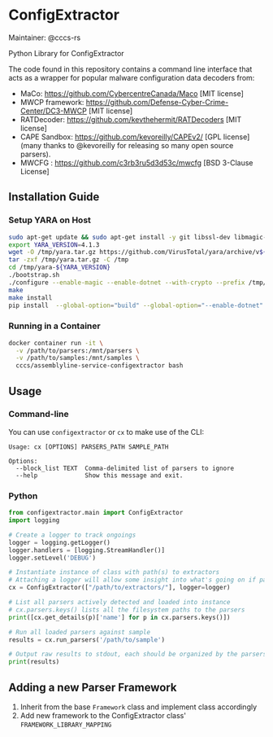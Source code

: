 # ConfigExtractor

Maintainer: @cccs-rs

Python Library for ConfigExtractor

The code found in this repository contains a command line interface that acts as
a wrapper for popular malware configuration data decoders from:

- MaCo: https://github.com/CybercentreCanada/Maco [MIT license]
- MWCP framework: https://github.com/Defense-Cyber-Crime-Center/DC3-MWCP [MIT license]
- RATDecoder: https://github.com/kevthehermit/RATDecoders [MIT license]
- CAPE Sandbox: https://github.com/kevoreilly/CAPEv2/ [GPL license] (many thanks to @kevoreilly for releasing so many open source parsers).
- MWCFG : https://github.com/c3rb3ru5d3d53c/mwcfg [BSD 3-Clause License]

## Installation Guide

### Setup YARA on Host

```bash
sudo apt-get update && sudo apt-get install -y git libssl-dev libmagic-dev automake libtool make gcc wget libjansson-dev pkg-config
export YARA_VERSION=4.1.3
wget -O /tmp/yara.tar.gz https://github.com/VirusTotal/yara/archive/v${YARA_VERSION}.tar.gz
tar -zxf /tmp/yara.tar.gz -C /tmp
cd /tmp/yara-${YARA_VERSION}
./bootstrap.sh
./configure --enable-magic --enable-dotnet --with-crypto --prefix /tmp/yara_install
make
make install
pip install  --global-option="build" --global-option="--enable-dotnet" --global-option="--enable-magic" yara-python==$YARA_VERSION
```

### Running in a Container

```bash
docker container run -it \
  -v /path/to/parsers:/mnt/parsers \
  -v /path/to/samples:/mnt/samples \
  cccs/assemblyline-service-configextractor bash
```

## Usage

### Command-line

You can use `configextractor` or `cx` to make use of the CLI:

```
Usage: cx [OPTIONS] PARSERS_PATH SAMPLE_PATH

Options:
  --block_list TEXT  Comma-delimited list of parsers to ignore
  --help             Show this message and exit.
```

### Python

```python
from configextractor.main import ConfigExtractor
import logging

# Create a logger to track ongoings
logger = logging.getLogger()
logger.handlers = [logging.StreamHandler()]
logger.setLevel('DEBUG')

# Instantiate instance of class with path(s) to extractors
# Attaching a logger will allow some insight into what's going on if parser detection is the issue
cx = ConfigExtractor(["/path/to/extractors/"], logger=logger)

# List all parsers actively detected and loaded into instance
# cx.parsers.keys() lists all the filesystem paths to the parsers
print([cx.get_details(p)['name'] for p in cx.parsers.keys()])

# Run all loaded parsers against sample
results = cx.run_parsers('/path/to/sample')

# Output raw results to stdout, each should be organized by the parsers that generated an output
print(results)
```

## Adding a new Parser Framework

1. Inherit from the base `Framework` class and implement class accordingly
2. Add new framework to the ConfigExtractor class' `FRAMEWORK_LIBRARY_MAPPING`

